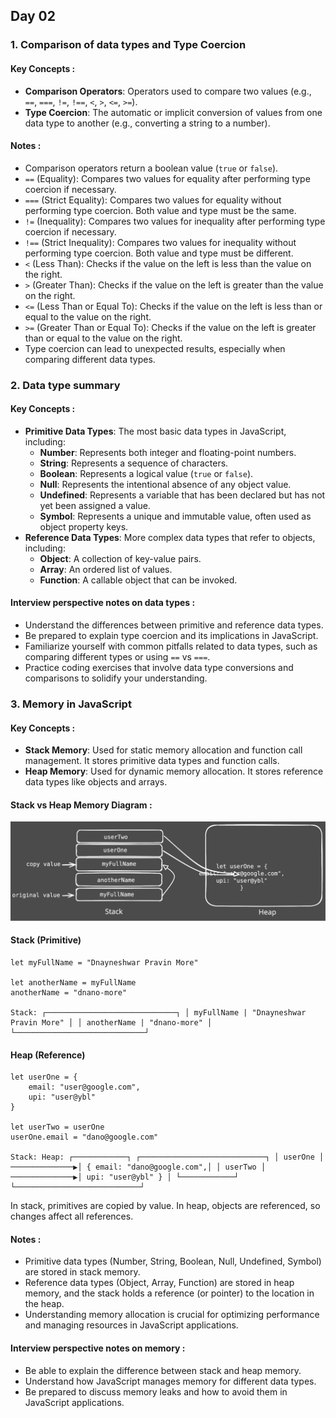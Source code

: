 ## Day 02 
### 1. Comparison of data types and Type Coercion
#### Key Concepts :
- **Comparison Operators**: Operators used to compare two values (e.g., `==`, `===`, `!=`, `!==`, `<`, `>`, `<=`, `>=`).
- **Type Coercion**: The automatic or implicit conversion of values from one data type to another (e.g., converting a string to a number).
#### Notes :
- Comparison operators return a boolean value (`true` or `false`).
- `==` (Equality): Compares two values for equality after performing type coercion if necessary.
- `===` (Strict Equality): Compares two values for equality without performing type coercion. Both value and type must be the same.
- `!=` (Inequality): Compares two values for inequality after performing type coercion if necessary.
- `!==` (Strict Inequality): Compares two values for inequality without performing type coercion. Both value and type must be different.
- `<` (Less Than): Checks if the value on the left is less than the value on the right.
- `>` (Greater Than): Checks if the value on the left is greater than the value on the right.
- `<=` (Less Than or Equal To): Checks if the value on the left is less than or equal to the value on the right.
- `>=` (Greater Than or Equal To): Checks if the value on the left is greater than or equal to the value on the right.
- Type coercion can lead to unexpected results, especially when comparing different data types.

### 2. Data type summary
#### Key Concepts :
- **Primitive Data Types**: The most basic data types in JavaScript, including:
  - **Number**: Represents both integer and floating-point numbers.
  - **String**: Represents a sequence of characters.
  - **Boolean**: Represents a logical value (`true` or `false`).
  - **Null**: Represents the intentional absence of any object value.
  - **Undefined**: Represents a variable that has been declared but has not yet been assigned a value.
  - **Symbol**: Represents a unique and immutable value, often used as object property keys.
- **Reference Data Types**: More complex data types that refer to objects, including:
  - **Object**: A collection of key-value pairs.
  - **Array**: An ordered list of values.
  - **Function**: A callable object that can be invoked.
#### Interview perspective notes on data types :
- Understand the differences between primitive and reference data types.
- Be prepared to explain type coercion and its implications in JavaScript.
- Familiarize yourself with common pitfalls related to data types, such as comparing different types or using `==` vs `===`.
- Practice coding exercises that involve data type conversions and comparisons to solidify your understanding.

### 3. Memory in JavaScript
#### Key Concepts :
- **Stack Memory**: Used for static memory allocation and function call management. It stores primitive data types and function calls.
- **Heap Memory**: Used for dynamic memory allocation. It stores reference data types like objects and arrays.

#### Stack vs Heap Memory Diagram :
![Stack-vs-Heap-diagram](Stack-vs-Heap-diagram.svg)

#### Stack (Primitive) 
````
let myFullName = "Dnayneshwar Pravin More"

let anotherName = myFullName
anotherName = "dnano-more"

Stack: ┌─────────────────────────────┐ │ myFullName | "Dnayneshwar Pravin More" │ │ anotherName | "dnano-more" │ └─────────────────────────────┘
````
#### Heap (Reference) 
````
let userOne = {
    email: "user@google.com",
    upi: "user@ybl"
}

let userTwo = userOne
userOne.email = "dano@google.com"

Stack: Heap: ┌────────────┐ ┌────────────────────────────┐ │ userOne │ ──────────────▶│ { email: "dano@google.com",│ │ userTwo │ ──────────────▶│ upi: "user@ybl" } │ └────────────┘ └────────────────────────────┘
````
 In stack, primitives are copied by value. In heap, objects are referenced, so changes affect all references.


#### Notes :    
- Primitive data types (Number, String, Boolean, Null, Undefined, Symbol) are stored in stack memory.
- Reference data types (Object, Array, Function) are stored in heap memory, and the stack holds a reference (or pointer) to the location in the heap.
- Understanding memory allocation is crucial for optimizing performance and managing resources in JavaScript applications.
#### Interview perspective notes on memory :
- Be able to explain the difference between stack and heap memory.  
- Understand how JavaScript manages memory for different data types.
- Be prepared to discuss memory leaks and how to avoid them in JavaScript applications.